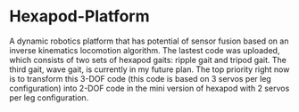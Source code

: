 # Hexapod-Platform
   A dynamic robotics platform that has potential of sensor fusion based on an inverse kinematics locomotion algorithm. The lastest code was uploaded, which consists of two sets of hexapod gaits: ripple gait and tripod gait. The third gait, wave gait, is currently in my future plan. The top priority right now is to transform this 3-DOF code (this code is based on 3 servos per leg configuration) into 2-DOF code in the mini version of hexapod with 2 servos per leg configuration.

